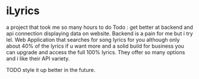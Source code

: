 # iLyrics
a project that took me so many hours to do
Todo : get better at backend and api connection displaying data on website.
Backend is a pain for me but i try lel.
Web Application that searches for song lyrics for you although only about 40% of the lyrics 
if u want more and a solid build for business you can upgrade and access the full 100% lyrics. 
They offer so many options and i like their API variety.


TODO style it up better in the future.
